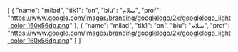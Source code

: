[
  {
    "name": "milad",
    "tik1": "on",
    "biu": "سلام",
    "prof": "https://www.google.com/images/branding/googlelogo/2x/googlelogo_light_color_160x56dp.png"
  },
  {
    "name": "milad",
    "tik1": "on",
    "biu": "سلام",
    "prof": "https://www.google.com/images/branding/googlelogo/2x/googlelogo_light_color_160x56dp.png"
  }
]